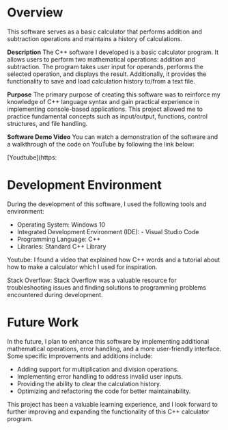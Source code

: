 # Overview

 This software serves as a basic calculator that performs addition and subtraction operations and maintains a history of calculations.

**Description**
The C++ software I developed is a basic calculator program. It allows users to perform two mathematical operations: addition and subtraction. The program takes user input for operands, performs the selected operation, and displays the result. Additionally, it provides the functionality to save and load calculation history to/from a text file.

**Purpose**
The primary purpose of creating this software was to reinforce my knowledge of C++ language syntax and gain practical experience in implementing console-based applications. This project allowed me to practice fundamental concepts such as input/output, functions, control structures, and file handling.

**Software Demo Video**
You can watch a demonstration of the software and a walkthrough of the code on YouTube by following the link below:

[Youdtube](https: 

# Development Environment

During the development of this software, I used the following tools and environment:

- Operating System: Windows 10
- Integrated Development Environment (IDE): - Visual Studio Code
- Programming Language: C++
- Libraries: Standard C++ Library

Youtube: I found a video that explained how C++ words and a tutorial about how to make a calculator which I used for inspiration.

Stack Overflow: Stack Overflow was a valuable resource for troubleshooting issues and finding solutions to programming problems encountered during development.

# Future Work
In the future, I plan to enhance this software by implementing additional mathematical operations, error handling, and a more user-friendly interface. Some specific improvements and additions include:

- Adding support for multiplication and division operations.
- Implementing error handling to address invalid user inputs.
- Providing the ability to clear the calculation history.
- Optimizing and refactoring the code for better maintainability.

This project has been a valuable learning experience, and I look forward to further improving and expanding the functionality of this C++ calculator program.